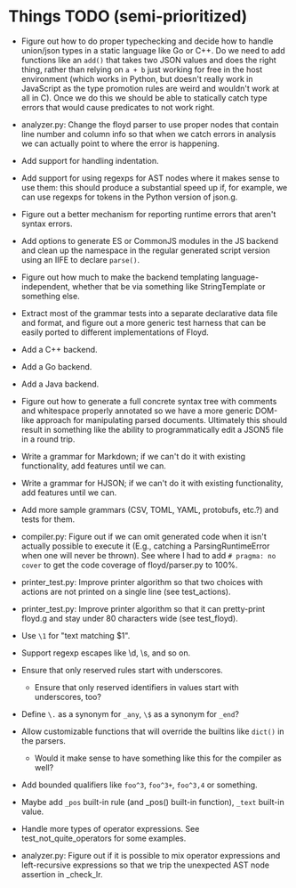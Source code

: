 # Things TODO (semi-prioritized)

* Figure out how to do proper typechecking and decide how to handle
  union/json types in a static language like Go or C++. Do we need
  to add functions like an `add()` that takes two JSON values and
  does the right thing, rather than relying on `a + b` just working
  for free in the host environment (which works in Python, but doesn't
  really work in JavaScript as the type promotion rules are weird and
  wouldn't work at all in C). Once we do this we should be able to
  statically catch type errors that would cause predicates to not work
  right.

* analyzer.py: Change the floyd parser to use proper nodes that contain
  line number and column info so that when we catch errors in analysis
  we can actually point to where the error is happening.

* Add support for handling indentation.

* Add support for using regexps for AST nodes where it makes sense
  to use them: this should produce a substantial speed up if, for
  example, we can use regexps for tokens in the Python version of
  json.g.

* Figure out a better mechanism for reporting runtime errors that aren't
  syntax errors.

* Add options to generate ES or CommonJS modules in the JS backend
  and clean up the namespace in the regular generated script version
  using an IIFE to declare `parse()`.

* Figure out how much to make the backend templating language-independent,
  whether that be via something like StringTemplate or something else.

* Extract most of the grammar tests into a separate declarative data file
  and format, and figure out a more generic test harness that can be
  easily ported to different implementations of Floyd.

* Add a C++ backend.

* Add a Go backend.

* Add a Java backend.

* Figure out how to generate a full concrete syntax tree with comments
  and whitespace properly annotated so we have a more generic DOM-like
  approach for manipulating parsed documents. Ultimately this should
  result in something like the ability to programmatically edit a
  JSON5 file in a round trip.

* Write a grammar for Markdown; if we can't do it with existing
  functionality, add features until we can.

* Write a grammar for HJSON; if we can't do it with existing
  functionality, add features until we can.

* Add more sample grammars (CSV, TOML, YAML, protobufs, etc.?) and
  tests for them.

* compiler.py: Figure out if we can omit generated code when it isn't
  actually possible to execute it (E.g., catching a ParsingRuntimeError
  when one will never be thrown). See where I had to add `# pragma: no cover`
  to get the code coverage of floyd/parser.py to 100%.

* printer_test.py: Improve printer algorithm so that two choices with
  actions are not printed on a single line (see test_actions).

* printer_test.py: Improve printer algorithm so that it can pretty-print
  floyd.g and stay under 80 characters wide (see test_floyd).

* Use `\1` for "text matching $1".

* Support regexp escapes like \d, \s, and so on.

* Ensure that only reserved rules start with underscores.
  - Ensure that only reserved identifiers in values start with underscores,
    too?

* Define `\.` as a synonym for `_any`, `\$` as a synonym for `_end`?

* Allow customizable functions that will override the builtins like
  `dict()` in the parsers.
  - Would it make sense to have something like this for the compiler
    as well?

* Add bounded qualifiers like `foo^3`, `foo^3+`, `foo^3,4` or something.

* Maybe add `_pos` built-in rule (and _pos() built-in function),
  `_text` built-in value.

* Handle more types of operator expressions. See test_not_quite_operators
  for some examples.

* analyzer.py: Figure out if it is possible to mix operator expressions and
  left-recursive expressions so that we trip the unexpected AST node
  assertion in _check_lr.
